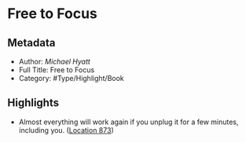 # Free to Focus

## Metadata

* Author: *Michael Hyatt*
* Full Title: Free to Focus
* Category: #Type/Highlight/Book

## Highlights

* Almost everything will work again if you unplug it for a few minutes, including you. ([Location 873](https://readwise.io/to_kindle?action=open&asin=B07F3DM7C1&location=873))
